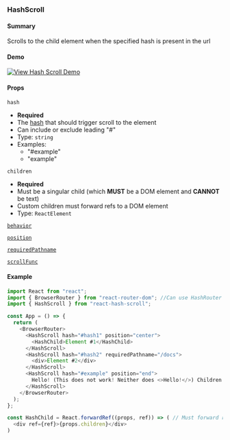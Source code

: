 ### HashScroll

#### Summary

Scrolls to the child element when the specified hash is present in the url

#### Demo

[![View Hash Scroll Demo](https://codesandbox.io/static/img/play-codesandbox.svg)](https://codesandbox.io/s/react-hash-scroll-demos-ge3b4?initialpath=hash-scroll&module=/src/Demos/HashScrollDemo.tsx)

#### Props

`hash`

- **Required**
- The [hash](<https://www.oho.com/blog/explained-60-seconds-hash-symbols-urls-and-seo#:~:text=A%20hash%20sign%20(%23)%20in,specific%20subsection%20of%20that%20document.>) that should trigger scroll to the element
- Can include or exclude leading "#"
- Type: `string`
- Examples:
  - "#example"
  - "example"

`children`

- **Required**
- Must be a singular child (which **MUST** be a DOM element and **CANNOT** be text)
- Custom children must forward refs to a DOM element
- Type: `ReactElement`

[`behavior`](#behavior)

[`position`](#position)

[`requiredPathname`](#requiredpathname)

[`scrollFunc`](#scrollfunc)

#### Example

```javascript
import React from "react";
import { BrowserRouter } from "react-router-dom"; //Can use HashRouter or MemoryRouter as well
import { HashScroll } from "react-hash-scroll";

const App = () => {
  return (
    <BrowserRouter>
      <HashScroll hash="#hash1" position="center">
        <HashChild>Element #1</HashChild>
      </HashScroll>
      <HashScroll hash="#hash2" requiredPathname="/docs">
        <div>Element #2</div>
      </HashScroll>
      <HashScroll hash="#example" position="end">
        Hello! (This does not work! Neither does <>Hello!</>) Children must be elements!
      </HashScroll>
    </BrowserRouter>
  );
};

const HashChild = React.forwardRef((props, ref)) => ( // Must forward refs for custom HashScroll children
  <div ref={ref}>{props.children}</div>
)
```
